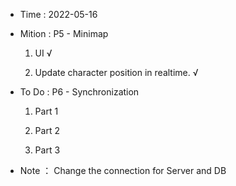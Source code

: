 - Time : 2022-05-16

- Mition : P5 - Minimap
    
    1. UI √

    2. Update character position in realtime. √

- To Do : P6 - Synchronization

    1. Part 1

    2. Part 2

    3. Part 3

- Note ： Change the connection for Server and DB